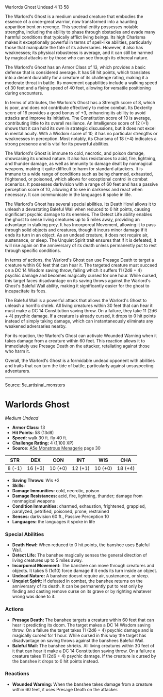 <MonsterName/>Warlords Ghost</MonsterName>
<CreatureType/>Undead</CreatureType>
<CR/>4</CR>
<AC/>13</AC>
<HP/>58</HP>
<summary>The Warlord's Ghost is a medium undead creature that embodies the essence of a once-great warrior, now transformed into a haunting apparition bent on revenge. This spectral entity possesses notable strengths, including the ability to phase through obstacles and evade many harmful conditions that typically afflict living beings. Its high Charisma makes it exceptionally powerful in terms of spell-like abilities, particularly those that manipulate the fate of its adversaries. However, it also has weaknesses; its physical robustness is average, and it can still be harmed by magical attacks or by those who can see through its ethereal nature.</summary>

<detail>

The Warlord's Ghost has an Armor Class of 13, which provides a basic defense that is considered average. It has 58 hit points, which translates into a decent durability for a creature of its challenge rating, making it a moderate threat in battle. Its movement capabilities include a walking speed of 30 feet and a flying speed of 40 feet, allowing for versatile positioning during encounters.

In terms of attributes, the Warlord's Ghost has a Strength score of 8, which is poor, and does not contribute effectively to melee combat. Its Dexterity score of 16 provides a good bonus of +3, enhancing its ability to avoid attacks and improve its initiative. The Constitution score of 10 is average, contributing little to its overall resilience. An Intelligence score of 12 (+1) shows that it can hold its own in strategic discussions, but it does not excel in mental acuity. With a Wisdom score of 10, it has no particular strengths or weaknesses in perception. Most notably, its Charisma of 18 (+4) indicates a strong presence and is vital for its powerful abilities.

The Warlord's Ghost is immune to cold, necrotic, and poison damage, showcasing its undead nature. It also has resistances to acid, fire, lightning, and thunder damage, as well as immunity to damage dealt by nonmagical weapons, making it quite difficult to harm for standard attackers. It is immune to a wide range of conditions such as being charmed, exhausted, frightened, or poisoned, which allows for exceptional control in combat scenarios. It possesses darkvision with a range of 60 feet and has a passive perception score of 10, allowing it to see in darkness and react when necessary. It can communicate in the languages it spoke in life.

The Warlord's Ghost has several special abilities. Its Death Howl allows it to unleash a devastating Baleful Wail when reduced to 0 hit points, causing significant psychic damage to its enemies. The Detect Life ability enables the ghost to sense living creatures up to 5 miles away, providing an advantage in stalking prey. It has Incorporeal Movement, allowing it to pass through solid objects and creatures, though it incurs minor damage if it ends its turn in an object. As an undead creature, it does not require air, sustenance, or sleep. The Unquiet Spirit trait ensures that if it is defeated, it will rise again on the anniversary of its death unless permanently put to rest through specific conditions.

In terms of actions, the Warlord's Ghost can use Presage Death to target a creature within 60 feet that can hear it. The targeted creature must succeed on a DC 14 Wisdom saving throw, failing which it suffers 11 (2d6 + 4) psychic damage and becomes magically cursed for one hour. While cursed, this target faces disadvantage on its saving throws against the Warlord's Ghost's Baleful Wail ability, making it significantly easier for the ghost to incapacitate its foes.

The Baleful Wail is a powerful attack that allows the Warlord's Ghost to unleash a horrific shriek. All living creatures within 30 feet that can hear it must make a DC 14 Constitution saving throw. On a failure, they take 11 (2d6 + 4) psychic damage. If a creature is already cursed, it drops to 0 hit points instead of simply taking damage, which can instantaneously eliminate any weakened adversaries nearby.

For its reaction, the Warlord's Ghost can activate Wounded Warning when it takes damage from a creature within 60 feet. This reaction allows it to immediately use Presage Death on the attacker, retaliating against those who harm it.

Overall, the Warlord's Ghost is a formidable undead opponent with abilities and traits that can turn the tide of battle, particularly against unsuspecting adventurers.</detail>



---

Source: 5e_artisinal_monsters

# Warlords Ghost

*Medium* *Undead*

- **Armor Class:** 13
- **Hit Points:** 58 (13d8)
- **Speed:** walk 30 ft. fly 40 ft.
- **Challenge Rating:** 4 (1,100 XP)
- **Source:** [A5e Monstrous Menagerie](https://enpublishingrpg.com/products/level-up-monstrous-menagerie-a5e) page 30

| STR | DEX | CON | INT | WIS | CHA |
| --- | --- | --- | --- | --- | --- |
| 8 (-1) | 16 (+3) | 10 (+0) | 12 (+1) | 10 (+0) | 18 (+4) |

- **Saving Throws**: Wis +2
- **Skills:** 
- **Damage Immunities:** cold, necrotic, poison
- **Damage Resistances:** acid, fire, lightning, thunder; damage from nonmagical weapons
- **Condition Immunities:** charmed, exhaustion, frightened, grappled, paralyzed, petrified, poisoned, prone, restrained
- **Senses:** darkvision 60 ft., Passive Perception 10
- **Languages:** the languages it spoke in life

### Special Abilities

- **Death Howl:** When reduced to 0 hit points, the banshee uses Baleful Wail.
- **Detect Life:** The banshee magically senses the general direction of living creatures up to 5 miles away.
- **Incorporeal Movement:** The banshee can move through creatures and objects. It takes 5 (1d10) force damage if it ends its turn inside an object.
- **Undead Nature:** A banshee doesnt require air, sustenance, or sleep.
- **Unquiet Spirit:** If defeated in combat, the banshee returns on the anniversary of its death. It can be permanently put to rest only by finding and casting remove curse on its grave or by righting whatever wrong was done to it.

### Actions

- **Presage Death:** The banshee targets a creature within 60 feet that can hear it  predicting its doom. The target makes a DC 14 Wisdom saving throw. On a failure  the target takes 11 (2d6 + 4) psychic damage and is magically cursed for 1 hour. While cursed in this way  the target has disadvantage on saving throws against the banshees Baleful Wail.
- **Baleful Wail:** The banshee shrieks. All living creatures within 30 feet of it that can hear it make a DC 14 Constitution saving throw. On a failure  a creature takes 11 (2d6 + 4) psychic damage. If the creature is cursed by the banshee  it drops to 0 hit points instead.

### Reactions

- **Wounded Warning:** When the banshee takes damage from a creature within 60 feet, it uses Presage Death on the attacker.




